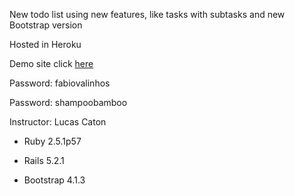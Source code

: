New todo list using new features, like tasks with subtasks and new Bootstrap version

Hosted in Heroku

Demo site click [here](https://testetodolist.herokuapp.com)

Password: fabiovalinhos

Password: shampoobamboo

Instructor: Lucas Caton  

* Ruby 2.5.1p57

* Rails 5.2.1

* Bootstrap 4.1.3
